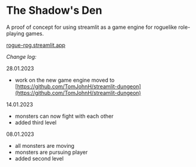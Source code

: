 # The Shadow's Den

A proof of concept for using streamlit as a game engine for roguelike role-playing games.

[rogue-rpg.streamlit.app](https://rogue-rpg.streamlit.app)

*Change log:*

28.01.2023
- work on the new game engine moved to [https://github.com/TomJohnH/streamlit-dungeon](https://github.com/TomJohnH/streamlit-dungeon)

14.01.2023
- monsters can now fight with each other
- added third level

08.01.2023
- all monsters are moving
- monsters are pursuing player
- added second level
